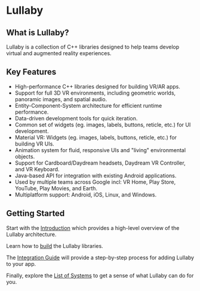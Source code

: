 # Lullaby

## What is Lullaby?
Lullaby is a collection of C++ libraries designed to help teams develop virtual
and augmented reality experiences.

## Key Features
*  High-performance C++ libraries designed for building VR/AR apps.
*  Support for full 3D VR environments, including geometric worlds, panoramic
   images, and spatial audio.
*  Entity-Component-System architecture for efficient runtime performance.
*  Data-driven development tools for quick iteration.
*  Common set of widgets (eg. images, labels, buttons, reticle, etc.) for UI
   development.
*  Material VR: Widgets (eg. images, labels, buttons, reticle, etc.) for
   building VR UIs.
*  Animation system for fluid, responsive UIs and "living" environmental
   objects.
*  Support for Cardboard/Daydream headsets, Daydream VR Controller, and VR
   Keyboard.
*  Java-based API for integration with existing Android applications.
*  Used by multiple teams across Google incl: VR Home, Play Store, YouTube,
   Play Movies, and Earth.
*  Multiplatform support: Android, iOS, Linux, and Windows.

## Getting Started

Start with the [Introduction](introduction.md) which provides a high-level
overview of the Lullaby architecture.

Learn how to [build](building.md) the Lullaby libraries.


The [Integration Guide](integration-guide.md) will provide a step-by-step
process for adding Lullaby to your app.


Finally, explore the [List of Systems](list-of-systems.md) to get a sense of what
Lullaby can do for you.

